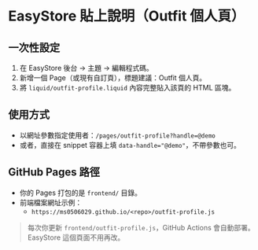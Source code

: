 # EasyStore 貼上說明（Outfit 個人頁）

## 一次性設定
1. 在 EasyStore 後台 → 主題 → 編輯程式碼。
2. 新增一個 Page（或現有自訂頁），標題建議：Outfit 個人頁。
3. 將 `liquid/outfit-profile.liquid` 內容完整貼入該頁的 HTML 區塊。

## 使用方式
- 以網址參數指定使用者：`/pages/outfit-profile?handle=@demo`
- 或者，直接在 snippet 容器上填 `data-handle="@demo"`，不帶參數也可。

## GitHub Pages 路徑
- 你的 Pages 打包的是 `frontend/` 目錄。
- 前端檔案網址示例：
  - `https://ms0506029.github.io/<repo>/outfit-profile.js`

> 每次你更新 `frontend/outfit-profile.js`，GitHub Actions 會自動部署。EasyStore 這個頁面不用再改。
